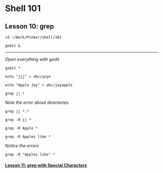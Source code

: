 # Shell 101
## Lesson 10: grep

`cd ~/Work/Pinker/shell/101`

`gedit &`

___

*Open everything with gedit*

`gedit *`

`echo "jjj" > abc/yoyo`

`echo "Apple Jay" > abc/jayapple`

`grep jj *`

*Note the error about directories*

`grep jj *.*`

`grep -R jj *`

`grep -R Apple *`

`grep -R Apples like *`

*Notice the errors*

`grep -R "Apples like" *`

#### [Lesson 11: grep with Special Characters](https://github.com/inkVerb/pinker/blob/master/101-shell/Lesson-11.md)
